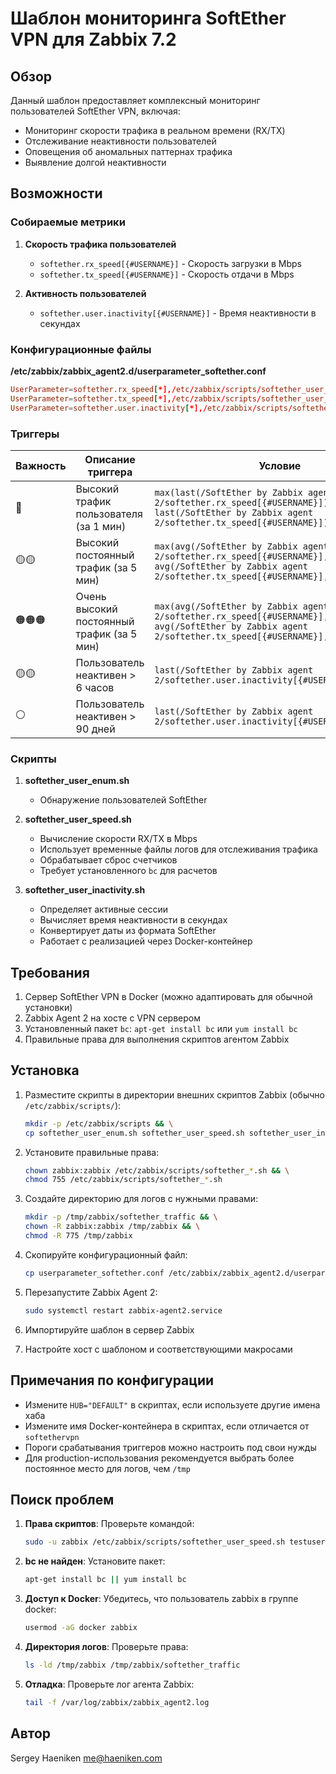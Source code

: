 # Шаблон мониторинга SoftEther VPN для Zabbix 7.2

## Обзор

Данный шаблон предоставляет комплексный мониторинг пользователей SoftEther VPN, включая:
- Мониторинг скорости трафика в реальном времени (RX/TX)
- Отслеживание неактивности пользователей
- Оповещения об аномальных паттернах трафика
- Выявление долгой неактивности

## Возможности

### Собираемые метрики

1. **Скорость трафика пользователей**
   - `softether.rx_speed[{#USERNAME}]` - Скорость загрузки в Mbps
   - `softether.tx_speed[{#USERNAME}]` - Скорость отдачи в Mbps

2. **Активность пользователей**
   - `softether.user.inactivity[{#USERNAME}]` - Время неактивности в секундах

### Конфигурационные файлы

**/etc/zabbix/zabbix_agent2.d/userparameter_softether.conf**
```conf
UserParameter=softether.rx_speed[*],/etc/zabbix/scripts/softether_user_speed.sh "$1" RX
UserParameter=softether.tx_speed[*],/etc/zabbix/scripts/softether_user_speed.sh "$1" TX
UserParameter=softether.user.inactivity[*],/etc/zabbix/scripts/softether_user_inactivity.sh "$1"
```

### Триггеры

| Важность | Описание триггера | Условие |
|----------|-------------------|---------|
| 🔵 | Высокий трафик пользователя (за 1 мин) | `max(last(/SoftEther by Zabbix agent 2/softether.rx_speed[{#USERNAME}]), last(/SoftEther by Zabbix agent 2/softether.tx_speed[{#USERNAME}])) > 20` |
| 🟡🟡 | Высокий постоянный трафик (за 5 мин) | `max(avg(/SoftEther by Zabbix agent 2/softether.rx_speed[{#USERNAME}],#5), avg(/SoftEther by Zabbix agent 2/softether.tx_speed[{#USERNAME}],#5)) > 20` |
| 🟠🟠🟠 | Очень высокий постоянный трафик (за 5 мин) | `max(avg(/SoftEther by Zabbix agent 2/softether.rx_speed[{#USERNAME}],#5), avg(/SoftEther by Zabbix agent 2/softether.tx_speed[{#USERNAME}],#5)) > 100` |
| 🟡🟡 | Пользователь неактивен > 6 часов | `last(/SoftEther by Zabbix agent 2/softether.user.inactivity[{#USERNAME}])>21600` |
| ⚪ | Пользователь неактивен > 90 дней | `last(/SoftEther by Zabbix agent 2/softether.user.inactivity[{#USERNAME}])>7776000` |

### Скрипты

1. **softether_user_enum.sh**
   - Обнаружение пользователей SoftEther

2. **softether_user_speed.sh**
   - Вычисление скорости RX/TX в Mbps
   - Использует временные файлы логов для отслеживания трафика
   - Обрабатывает сброс счетчиков
   - Требует установленного `bc` для расчетов

3. **softether_user_inactivity.sh**
   - Определяет активные сессии
   - Вычисляет время неактивности в секундах
   - Конвертирует даты из формата SoftEther
   - Работает с реализацией через Docker-контейнер

## Требования

1. Сервер SoftEther VPN в Docker (можно адаптировать для обычной установки)
2. Zabbix Agent 2 на хосте с VPN сервером
3. Установленный пакет `bc`: `apt-get install bc` или `yum install bc`
4. Правильные права для выполнения скриптов агентом Zabbix

## Установка

1. Разместите скрипты в директории внешних скриптов Zabbix (обычно `/etc/zabbix/scripts/`):
   ```bash
   mkdir -p /etc/zabbix/scripts && \
   cp softether_user_enum.sh softether_user_speed.sh softether_user_inactivity.sh /etc/zabbix/scripts/
   ```

2. Установите правильные права:
   ```bash
   chown zabbix:zabbix /etc/zabbix/scripts/softether_*.sh && \
   chmod 755 /etc/zabbix/scripts/softether_*.sh
   ```

3. Создайте директорию для логов с нужными правами:
   ```bash
   mkdir -p /tmp/zabbix/softether_traffic && \
   chown -R zabbix:zabbix /tmp/zabbix && \
   chmod -R 775 /tmp/zabbix
   ```

4. Скопируйте конфигурационный файл:
   ```bash
   cp userparameter_softether.conf /etc/zabbix/zabbix_agent2.d/userparameter_softether.conf
   ```

5. Перезапустите Zabbix Agent 2:
   ```bash
   sudo systemctl restart zabbix-agent2.service
   ```

6. Импортируйте шаблон в сервер Zabbix
7. Настройте хост с шаблоном и соответствующими макросами

## Примечания по конфигурации

- Измените `HUB="DEFAULT"` в скриптах, если используете другие имена хаба
- Измените имя Docker-контейнера в скриптах, если отличается от `softethervpn`
- Пороги срабатывания триггеров можно настроить под свои нужды
- Для production-использования рекомендуется выбрать более постоянное место для логов, чем `/tmp`

## Поиск проблем

1. **Права скриптов**: Проверьте командой:
   ```bash
   sudo -u zabbix /etc/zabbix/scripts/softether_user_speed.sh testuser RX
   ```

2. **bc не найден**: Установите пакет:
   ```bash
   apt-get install bc || yum install bc
   ```

3. **Доступ к Docker**: Убедитесь, что пользователь zabbix в группе docker:
   ```bash
   usermod -aG docker zabbix
   ```

4. **Директория логов**: Проверьте права:
   ```bash
   ls -ld /tmp/zabbix /tmp/zabbix/softether_traffic
   ```

5. **Отладка**: Проверьте лог агента Zabbix:
   ```bash
   tail -f /var/log/zabbix/zabbix_agent2.log
   ```

## Автор
Sergey Haeniken
me@haeniken.com

